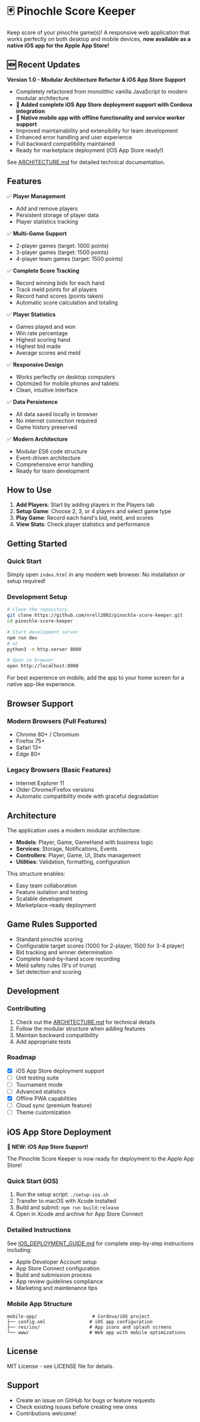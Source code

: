 # 🃏 Pinochle Score Keeper

Keep score of your pinochle game(s)! A responsive web application that works perfectly on both desktop and mobile devices, **now available as a native iOS app for the Apple App Store!**

## 🆕 Recent Updates

**Version 1.0 - Modular Architecture Refactor & iOS App Store Support**
- Completely refactored from monolithic vanilla JavaScript to modern modular architecture
- **🍎 Added complete iOS App Store deployment support with Cordova integration**
- **📱 Native mobile app with offline functionality and service worker support**
- Improved maintainability and extensibility for team development
- Enhanced error handling and user experience
- Full backward compatibility maintained
- Ready for marketplace deployment (iOS App Store ready!)

See [ARCHITECTURE.md](ARCHITECTURE.md) for detailed technical documentation.

## Features

✅ **Player Management**
- Add and remove players
- Persistent storage of player data
- Player statistics tracking

✅ **Multi-Game Support**
- 2-player games (target: 1000 points)
- 3-player games (target: 1500 points)  
- 4-player team games (target: 1500 points)

✅ **Complete Score Tracking**
- Record winning bids for each hand
- Track meld points for all players
- Record hand scores (points taken)
- Automatic score calculation and totaling

✅ **Player Statistics**
- Games played and won
- Win rate percentage
- Highest scoring hand
- Highest bid made
- Average scores and meld

✅ **Responsive Design**
- Works perfectly on desktop computers
- Optimized for mobile phones and tablets
- Clean, intuitive interface

✅ **Data Persistence**
- All data saved locally in browser
- No internet connection required
- Game history preserved

✅ **Modern Architecture**
- Modular ES6 code structure
- Event-driven architecture
- Comprehensive error handling
- Ready for team development

## How to Use

1. **Add Players**: Start by adding players in the Players tab
2. **Setup Game**: Choose 2, 3, or 4 players and select game type
3. **Play Game**: Record each hand's bid, meld, and scores
4. **View Stats**: Check player statistics and performance

## Getting Started

### Quick Start
Simply open `index.html` in any modern web browser. No installation or setup required!

### Development Setup
```bash
# Clone the repository
git clone https://github.com/nrell2002/pinochle-score-keeper.git
cd pinochle-score-keeper

# Start development server
npm run dev
# or
python3 -m http.server 8080

# Open in browser
open http://localhost:8080
```

For best experience on mobile, add the app to your home screen for a native app-like experience.

## Browser Support

### Modern Browsers (Full Features)
- Chrome 80+ / Chromium
- Firefox 75+
- Safari 13+
- Edge 80+

### Legacy Browsers (Basic Features)
- Internet Explorer 11
- Older Chrome/Firefox versions
- Automatic compatibility mode with graceful degradation

## Architecture

The application uses a modern modular architecture:

- **Models**: Player, Game, GameHand with business logic
- **Services**: Storage, Notifications, Events
- **Controllers**: Player, Game, UI, Stats management
- **Utilities**: Validation, formatting, configuration

This structure enables:
- Easy team collaboration
- Feature isolation and testing
- Scalable development
- Marketplace-ready deployment

## Game Rules Supported

- Standard pinochle scoring
- Configurable target scores (1000 for 2-player, 1500 for 3-4 player)
- Bid tracking and winner determination
- Complete hand-by-hand score recording
- Meld safety rules (9's of trump)
- Set detection and scoring

## Development

### Contributing
1. Check out the [ARCHITECTURE.md](ARCHITECTURE.md) for technical details
2. Follow the modular structure when adding features
3. Maintain backward compatibility
4. Add appropriate tests

### Roadmap
- [x] iOS App Store deployment support
- [ ] Unit testing suite
- [ ] Tournament mode
- [ ] Advanced statistics
- [x] Offline PWA capabilities
- [ ] Cloud sync (premium feature)
- [ ] Theme customization

## iOS App Store Deployment

**🎉 NEW: iOS App Store Support!**

The Pinochle Score Keeper is now ready for deployment to the Apple App Store! 

### Quick Start (iOS)
1. Run the setup script: `./setup-ios.sh`
2. Transfer to macOS with Xcode installed
3. Build and submit: `npm run build:release`
4. Open in Xcode and archive for App Store Connect

### Detailed Instructions
See [IOS_DEPLOYMENT_GUIDE.md](IOS_DEPLOYMENT_GUIDE.md) for complete step-by-step instructions including:
- Apple Developer Account setup
- App Store Connect configuration
- Build and submission process
- App review guidelines compliance
- Marketing and maintenance tips

### Mobile App Structure
```
mobile-app/                    # Cordova/iOS project
├── config.xml                # iOS app configuration
├── res/ios/                  # App icons and splash screens
└── www/                      # Web app with mobile optimizations
```

## License

MIT License - see LICENSE file for details.

## Support

- Create an issue on GitHub for bugs or feature requests
- Check existing issues before creating new ones
- Contributions welcome!
